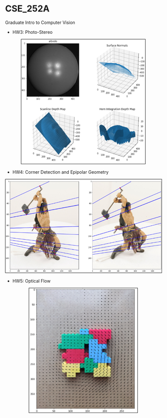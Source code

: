 # CSE_252A
Graduate Intro to Computer Vision

- HW3: Photo-Stereo

<p align="center">
<kbd>
  <img style="border:1px solid black;" src="./images/Photo_Stereo.png" width="400" height="400">
</kbd>
</p>      

- HW4: Corner Detection and Epipolar Geometry

<p align="center">
<kbd>
  <img style="border:1px solid black;" src="./images/Epipolar_Geometry.png" width="600" height="300">
</kbd>
</p>      


- HW5: Optical Flow

<p align="center">
<kbd>
  <img style="border:1px solid black;" src="./images/Optical Flow.png" width="350" height="400">
</kbd>
</p>      

